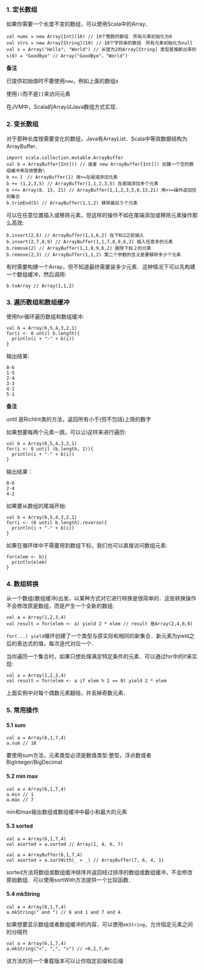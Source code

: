 ### 1. 定长数组

如果你需要一个长度不变的数组，可以使用Scala中的Array．
```
val nums = new Array[Int](10) // 10个整数的数组　所有元素初始化为0
val strs = new Array[String](10) // 10个字符串的数组　所有元素初始化为null
val s = Array("Hello", "World") // 长度为2的Array[String] 类型是推断出来的　
s(0) = "GoodBye" // Array("GoodBye"，"World")
```

**备注**

已提供初始值时不要使用`new`，例如上面的数组s

使用`()`而不是`[]`来访问元素

在JVM中，Scala的Array以Java数组方式实现．

### 2. 变长数组

对于那种长度按需要变化的数组，Java有ArrayList．Scala中等效数据结构为ArrayBuffer．
```
import scala.collection.mutable.ArrayBuffer
val b = ArrayBuffer[Int]() // 或者 new ArrayBuffer[Int]() 创建一个空的数组缓冲来存放整数\
b += 1　// ArrayBuffer(1) 用+=在尾端添加元素
b += (1,2,3,5) // ArrayBuffer(1,1,2,3,5) 在尾端添加多个元素
b ++= Array(8, 13, 21) // ArrayBuffer(1,1,2,3,5,8,13,21) 用++=操作追加任何集合
b.trimEnd(5) // ArrayBuffer(1,1,2) 移除最后５个元素
```
可以在任意位置插入或移除元素，但这样的操作不如在尾端添加或移除元素操作那么高效:
```
b.insert(2,6) // ArrayBuffer(1,1,6,2) 在下标2之前插入
b.insert(2,7,8,9) // ArrayBuffer(1,1,7,8,9,6,2) 插入任意多的元素
b.remove(2) // ArrayBuffer(1,1,8,9,6,2) 删除下标２的元素
b.remove(2,3) // ArrayBuffer(1,1,2) 第二个参数的含义是要移除多少个元素
```
有时需要构建一个Array，但不知道最终需要装多少元素．这种情况下可以先构建一个数组缓冲，然后调用:
```
b.toArray // Array(1,1,2)
```
### 3. 遍历数组和数组缓冲

使用for循环遍历数组和数组缓冲:
```
val b = Array(6,5,4,3,2,1)
for(i <- 0 until b.length){
  println(i + "-" + b(i))
}
```
输出结果:
```
0-6
1-5
2-4
3-3
4-2
5-1
```
**备注**

until 是RichInt类的方法，返回所有小于(但不包括)上限的数字

如果想要每两个元素一跳，可以让i这样来进行遍历:
```
val b = Array(6,5,4,3,2,1)
for(i <- 0 until (b.length, 2)){
  println(i + "-" + b(i))
}
```
输出结果：
```
0-6
2-4
4-2
```
如果要从数组的尾端开始:
```
val b = Array(6,5,4,3,2,1)
for(i <- (0 until b.length).reverse){
  println(i + "-" + b(i))
}
```
如果在循环体中不需要用到数组下标，我们也可以直接访问数组元素:
```
for(elem <- b){
  println(elem)
}
```
### 4. 数组转换

从一个数组(数组缓冲)出发，以某种方式对它进行转换是很简单的．这些转换操作不会修改原是数组，而是产生一个全新的数组:
```
val a = Array(1,2,3,4)
val result = for(elem <- a) yield 2 * elem // result 是Array(2,4,6,8)
```
`for(...) yield`循环创建了一个类型与原实际和相同的新集合．新元素为yield之后的表达式的值，每次迭代对应一个．

当你遍历一个集合时，如果只想处理满足特定条件的元素．可以通过for中的if来实现:
```
val a = Array(1,2,3,4)
val result = for(elem <- a if elem % 2 == 0) yield 2 * elem
```
上面实例中对每个偶数元素翻倍，并丢掉奇数元素．

### 5. 常用操作

#### 5.1 sum
```
val a = Array(6,1,7,4)
a.sum // 18
```
要使用sum方法，元素类型必须是数值类型:整型，浮点数或者BigInteger/BigDecimal

#### 5.2 min max
```
val a = Array(6,1,7,4)
a.min // 1
a.max // 7
```
min和max输出数组或数组缓冲中最小和最大的元素

#### 5.3 sorted
```
val a = Array(6,1,7,4)
val asorted = a.sorted // Array(1, 4, 6, 7)

val a = ArrayBuffer(6,1,7,4)
val asorted = a.sortWith(_ > _) // ArrayBuffer(7, 6, 4, 1)
```
sorted方法将数组或数组缓冲排序并返回经过排序的数组或数组缓冲，不会修改原始数组．可以使用sortWith方法提供一个比较函数．

#### 5.4 mkString

```
val a = Array(6,1,7,4)
a.mkString(" and ") // 6 and 1 and 7 and 4
```
如果想要显示数组或者数组缓冲的内容，可以使用`mkString`，允许指定元素之间的分隔符
```
val a = Array(6,1,7,4)
a.mkString("<", ",", ">") // <6,1,7,4>
```
该方法的另一个重载版本可以让你指定前缀和后缀
